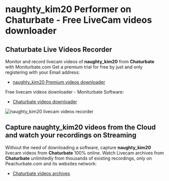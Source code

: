 # naughty_kim20 Performer on Chaturbate - Free LiveCam videos downloader

## Chaturbate Live Videos Recorder

Monitor and record livecam videos of **naughty_kim20** from **Chaturbate** with Moniturbate.com
Get a premium trial for free by just and only registering with your Email address:
* [naughty_kim20 Premium videos downloader](https://moniturbate.com/request-demo-licence-key.html)

Free livecam videos downloader - Moniturbate Software:
* [Chaturbate videos downloader](https://moniturbate.com/moniturbate-download-software.html)

![naughty_kim20 livecam videos recorder](https://peachurnet.com/templates/moniturbate-software.png)


## Capture naughty_kim20 videos from the Cloud and watch your recordings on Streaming

Without the need of downloading a software, capture **naughty_kim20** livecam videos from **Chaturbate** 100% online.
Watch Livecam archives from **Chaturbate** unlimitedly from thousands of existing recordings, only on Peachurbate.com and its websites network:
* [Chaturbate videos archives](https://peachurnet.com/)
